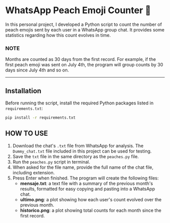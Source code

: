 # WhatsApp Peach Emoji Counter 🍑

In this personal project, I developed a Python script to count the number of peach emojis sent by each user in a WhatsApp group chat. It provides some statistics regarding how this count evolves in time.

### NOTE
Months are counted as 30 days from the first record. For example, if the first peach emoji was sent on July 4th, the program will group counts by 30 days since July 4th and so on.

---
## Installation

Before running the script, install the required Python packages listed in `requirements.txt`:
```bash
pip install -r requirements.txt
```

## HOW TO USE

1. Download the chat's `.txt` file from WhatsApp for analysis. The `Dummy_chat.txt` file included in this project can be used for testing.  
2. Save the `txt` file in the same directory as the `peaches.py` file.  
3. Run the `peaches.py` script in terminal.  
4. When asked for the file name, provide the full name of the chat file, including extension.  
5. Press Enter when finished. The program will create the following files:  
   - **mensaje.txt**: a text file with a summary of the previous month's results, formatted for easy copying and pasting into a WhatsApp chat.  
   - **ultimo.png**: a plot showing how each user's count evolved over the previous month.  
   - **historico.png**: a plot showing total counts for each month since the first record. 

